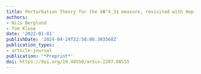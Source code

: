 ```yaml
---
title: Perturbation theory for the $Φ^4_3$ measure, revisited with Hopf algebras
authors:
- Nils Berglund
- Tom Klose
date: '2022-01-01'
publishDate: '2024-04-24T22:58:08.303568Z'
publication_types:
- article-journal
publication: '*Preprint*'
doi: https://doi.org/10.48550/arXiv.2207.08555
---
```

